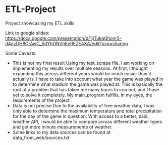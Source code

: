 # ETL-Project
 Project showcasing my ETL skills

Link to google slides: https://docs.google.com/presentation/d/1ijTukqGhonr5-d4qzDH8OrAwC_SdYhONVhEeREZE4XA/edit?usp=sharing 

Some Caveats:
- This is not my final result
    Using my test_scrape file, I am working on implementing my results over multiple seasons. At first, I thought expanding this across different years would be much easier than it actually is. I have to take into account what year the game was played in to determine what stadium the game was played at. This is basically the root of a problem that has taken me many hours to iron out, and I have yet to solve it completely. My main_program fulfills, in my eyes, the requirements of the project.
- Data is not precise
    Due to the availability of free weather data, I was only able to determine the maximum temperature and total precipitation for the day of the game in question. With access to a better, paid, weather API, I would be able to compare across different weather types and get more minute measurements of weather.
- Some links to my data sources can be found at data_from_web/sources.txt
  